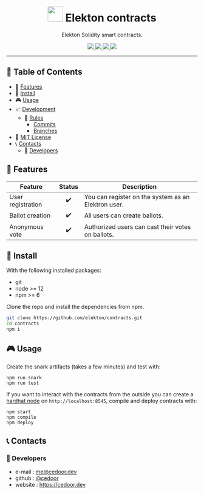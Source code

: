 <p align="center">
    <h1 align="center">
        <img width="40" src="https://github.com/elekton/dapp/raw/master/assets/images/icon.png">
        Elekton contracts
    </h1>
    <p align="center">Elekton Solidity smart contracts.</p>
</p>
    
<p align="center">
    <a href="https://github.com/elekton" target="_blank">
        <img src="https://img.shields.io/badge/project-Elekton-blue.svg?style=flat-square">
    </a>
    <a href="https://github.com/elekton/contracts/blob/master/LICENSE" target="_blank">
        <img src="https://img.shields.io/github/license/elekton/contracts.svg?style=flat-square">
    </a>
    <a href="https://david-dm.org/elekton/contracts" target="_blank">
        <img src="https://img.shields.io/david/elekton/contracts.svg?style=flat-square">
    </a>
    <a href="https://david-dm.org/elekton/contracts?type=dev" target="_blank">
        <img src="https://img.shields.io/david/dev/elekton/contracts.svg?style=flat-square">
    </a>
</p>

___

## :paperclip: Table of Contents
- :rocket: [Features](#rocket-features)
- :hammer: [Install](#hammer-install)
- :video_game: [Usage](#video_game-usage)
- :chart_with_upwards_trend: [Development](#chart_with_upwards_trend-development)
  - :scroll: [Rules](#scroll-rules)
    - [Commits](https://github.com/cedoor/cedoor/tree/main/git#commits-rules)
    - [Branches](https://github.com/cedoor/cedoor/tree/main/git#branch-rules)
- :page_facing_up: [MIT License](https://github.com/elekton/contracts/blob/master/LICENSE)
- :telephone_receiver: [Contacts](#telephone_receiver-contacts)
  - :boy: [Developers](#boy-developers)

## :rocket: Features

| Feature | Status | Description |
|---------|:------:|-------------|
| User registration | :heavy_check_mark: | You can register on the system as an Elektron user. |
| Ballot creation | :heavy_check_mark: | All users can create ballots. |
| Anonymous vote | :heavy_check_mark: | Authorized users can cast their votes on ballots. |

## :hammer: Install

With the following installed packages:
- git
- node >= 12
- npm >= 6

Clone the repo and install the dependencies from npm.

```bash
git clone https://github.com/elekton/contracts.git
cd contracts
npm i
```

## :video_game: Usage

Create the snark artifacts (takes a few minutes) and test with:

```
npm run snark 
npm run test
```

If you want to interact with the contracts from the outside you can create a [hardhat node](https://hardhat.org/hardhat-network/)
on `http://localhost:8545`, compile and deploy contracts with:

```
npm start
npm compile
npm deploy
```

## :telephone_receiver: Contacts
### :boy: Developers
* e-mail : me@cedoor.dev
* github : [@cedoor](https://github.com/cedoor)
* website : https://cedoor.dev
